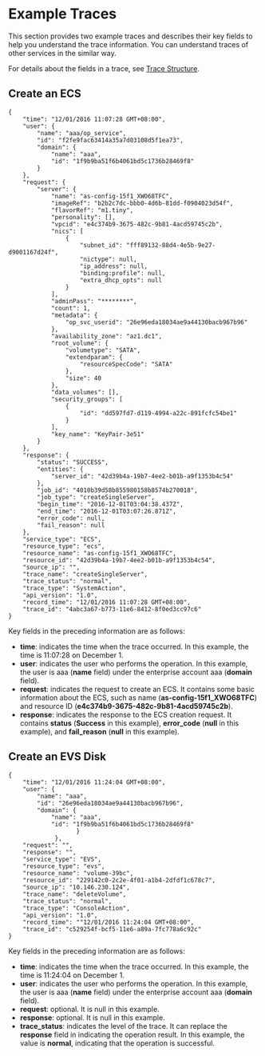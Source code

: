 # Example Traces<a name="en-us_topic_0044019595"></a>

This section provides two example traces and describes their key fields to help you understand the trace information. You can understand traces of other services in the similar way.

For details about the fields in a trace, see  [Trace Structure](trace-structure.md).

## Create an ECS<a name="section3989813611587"></a>

```
{
    "time": "12/01/2016 11:07:28 GMT+08:00",
    "user": {
        "name": "aaa/op_service",
        "id": "f2fe9fac63414a35a7d03108d5f1ea73",
        "domain": {
            "name": "aaa",
            "id": "1f9b9ba51f6b4061bd5c1736b28469f8"
        }
    },
    "request": {
        "server": {
            "name": "as-config-15f1_XWO68TFC",
            "imageRef": "b2b2c7dc-bbb0-4d6b-81dd-f0904023d54f",
            "flavorRef": "m1.tiny",
            "personality": [],
            "vpcid": "e4c374b9-3675-482c-9b81-4acd59745c2b",
            "nics": [
                {
                    "subnet_id": "fff89132-88d4-4e5b-9e27-d9001167d24f",
                    "nictype": null,
                    "ip_address": null,
                    "binding:profile": null,
                    "extra_dhcp_opts": null
                }
            ],
            "adminPass": "********",
            "count": 1,
            "metadata": {
                "op_svc_userid": "26e96eda18034ae9a44130bacb967b96"
            },
            "availability_zone": "az1.dc1",
            "root_volume": {
                "volumetype": "SATA",
                "extendparam": {
                    "resourceSpecCode": "SATA"
                },
                "size": 40
            },
            "data_volumes": [],
            "security_groups": [
                {
                    "id": "dd597fd7-d119-4994-a22c-891fcfc54be1"
                }
            ],
            "key_name": "KeyPair-3e51"
        }
    },
    "response": {
        "status": "SUCCESS",
        "entities": {
            "server_id": "42d39b4a-19b7-4ee2-b01b-a9f1353b4c54"
        },
        "job_id": "4010b39d58b855980158b8574b270018",
        "job_type": "createSingleServer",
        "begin_time": "2016-12-01T03:04:38.437Z",
        "end_time": "2016-12-01T03:07:26.871Z",
        "error_code": null,
        "fail_reason": null
    },
    "service_type": "ECS",
    "resource_type": "ecs",
    "resource_name": "as-config-15f1_XWO68TFC",
    "resource_id": "42d39b4a-19b7-4ee2-b01b-a9f1353b4c54",
    "source_ip": "",
    "trace_name": "createSingleServer",
    "trace_status": "normal",
    "trace_type": "SystemAction",
    "api_version": "1.0",
    "record_time": "12/01/2016 11:07:28 GMT+08:00",
    "trace_id": "4abc3a67-b773-11e6-8412-8f0ed3cc97c6"
}
```

Key fields in the preceding information are as follows:

-   **time**: indicates the time when the trace occurred. In this example, the time is 11:07:28 on December 1.
-   **user**: indicates the user who performs the operation. In this example, the user is aaa \(**name**  field\) under the enterprise account aaa \(**domain**  field\).
-   **request**: indicates the request to create an ECS. It contains some basic information about the ECS, such as name \(**as-config-15f1\_XWO68TFC**\) and resource ID \(**e4c374b9-3675-482c-9b81-4acd59745c2b**\).
-   **response**: indicates the response to the ECS creation request. It contains  **status**  \(**Success**  in this example\),  **error\_code**  \(**null**  in this example\), and  **fail\_reason**  \(**null**  in this example\).

## Create an EVS Disk<a name="section4774064812032"></a>

```
{
    "time": "12/01/2016 11:24:04 GMT+08:00",
    "user": {
        "name": "aaa",
        "id": "26e96eda18034ae9a44130bacb967b96",
        "domain": {
            "name": "aaa",
            "id": "1f9b9ba51f6b4061bd5c1736b28469f8"
                   }
             },
    "request": "",
    "response": "",
    "service_type": "EVS",
    "resource_type": "evs",
    "resource_name": "volume-39bc",
    "resource_id": "229142c0-2c2e-4f01-a1b4-2dfdf1c678c7",
    "source_ip": "10.146.230.124",
    "trace_name": "deleteVolume",
    "trace_status": "normal",
    "trace_type": "ConsoleAction",
    "api_version": "1.0",
    "record_time": ""12/01/2016 11:24:04 GMT+08:00",
    "trace_id": "c529254f-bcf5-11e6-a89a-7fc778a6c92c"
}
```

Key fields in the preceding information are as follows:

-   **time**: indicates the time when the trace occurred. In this example, the time is 11:24:04 on December 1.
-   **user**: indicates the user who performs the operation. In this example, the user is aaa \(**name**  field\) under the enterprise account aaa \(**domain**  field\).
-   **request**: optional. It is null in this example.
-   **response**: optional. It is null in this example.
-   **trace\_status**: indicates the level of the trace. It can replace the  **response**  field in indicating the operation result. In this example, the value is  **normal**, indicating that the operation is successful.


